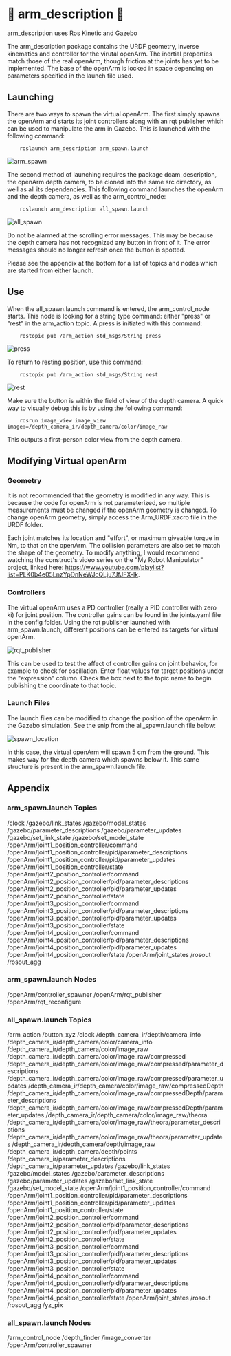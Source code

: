 # :mechanical_arm: arm_description :mechanical_arm:
arm_description uses Ros Kinetic and Gazebo

  The arm_description package contains the URDF geometry, inverse kinematics and controller for the virutal openArm. The inertial properties match those of the real openArm, though friction at the joints has yet to be implemented. The base of the openArm is locked in space depending on parameters specified in the launch file used.

## Launching

There are two ways to spawn the virtual openArm. The first simply spawns the openArm and starts its joint controllers along with an rqt publisher which can be used to manipulate the arm in Gazebo. This is launched with the following command:

        roslaunch arm_description arm_spawn.launch

![arm_spawn](images/arm_spawn.JPG)


The second method of launching requires the package dcam_description, the openArm depth camera, to be cloned into the same src directory, as well as all its dependencies. This following command launches the openArm and the depth camera, as well as the arm_control_node:

        roslaunch arm_description all_spawn.launch

![all_spawn](images/all_spawn..JPG)

Do not be alarmed at the scrolling error messages. This may be because the depth camera has not recognized any button in front of it. The error messages should no longer refresh once the button is spotted.

Please see the appendix at the bottom for a list of topics and nodes which are started from either launch.

## Use

When the all_spawn.launch command is entered, the arm_control_node starts. This node is looking for a string type command: either "press" or "rest" in the arm_action topic.
A press is initiated with this command:

        rostopic pub /arm_action std_msgs/String press

![press](images/press.JPG)

To return to resting position, use this command:

        rostopic pub /arm_action std_msgs/String rest

![rest](images/rest.JPG)

Make sure the button is within the field of view of the depth camera. A quick way to visually debug this is by using the following command:

        rosrun image_view image_view image:=/depth_camera_ir/depth_camera/color/image_raw

This outputs a first-person color view from the depth camera.

## Modifying Virtual openArm

### Geometry

It is not recommended that the geometry is modified in any way. This is because the code for openArm is not parameterized, so multiple measurements must be changed if the openArm geometry is changed. To change openArm geometry, simply access the Arm_URDF.xacro file in the URDF folder. 

Each joint matches its location and "effort", or maximum giveable torque in Nm, to that on the openArm. The collision parameters are also set to match the shape of the geometry. To modify anything, I would recommend watching the construct's video series on the "My Robot Manipulator" project, linked here: https://www.youtube.com/playlist?list=PLK0b4e05LnzYpDnNeWJcQLju7JfJFX-lk.

### Controllers

The virtual openArm uses a PD controller (really a PID controller with zero ki) for joint position. The controller gains can be found in the joints.yaml file in the config folder. Using the rqt publisher launched with arm_spawn.launch, different positions can be entered as targets for virtual openArm. 

![rqt_publisher](images/rqt_publisher.JPG)

This can be used to test the affect of controller gains on joint behavior, for example to check for oscillation. Enter float values for target positions under the "expression" column. Check the box next to the topic name to begin publishing the coordinate to that topic.

### Launch Files

The launch files can be modified to change the position of the openArm in the Gazebo simulation. See the snip from the all_spawn.launch file below:

![spawn_location](images/spawn_location.JPG)

In this case, the virtual openArm will spawn 5 cm from the ground. This makes way for the depth camera which spawns below it. This same structure is present in the arm_spawn.launch file.

## Appendix
### arm_spawn.launch Topics

/clock
/gazebo/link_states
/gazebo/model_states
/gazebo/parameter_descriptions
/gazebo/parameter_updates
/gazebo/set_link_state
/gazebo/set_model_state
/openArm/joint1_position_controller/command
/openArm/joint1_position_controller/pid/parameter_descriptions
/openArm/joint1_position_controller/pid/parameter_updates
/openArm/joint1_position_controller/state
/openArm/joint2_position_controller/command
/openArm/joint2_position_controller/pid/parameter_descriptions
/openArm/joint2_position_controller/pid/parameter_updates
/openArm/joint2_position_controller/state
/openArm/joint3_position_controller/command
/openArm/joint3_position_controller/pid/parameter_descriptions
/openArm/joint3_position_controller/pid/parameter_updates
/openArm/joint3_position_controller/state
/openArm/joint4_position_controller/command
/openArm/joint4_position_controller/pid/parameter_descriptions
/openArm/joint4_position_controller/pid/parameter_updates
/openArm/joint4_position_controller/state
/openArm/joint_states
/rosout
/rosout_agg

### arm_spawn.launch Nodes

/openArm/controller_spawner
/openArm/rqt_publisher
/openArm/rqt_reconfigure

### all_spawn.launch Topics

/arm_action
/button_xyz
/clock
/depth_camera_ir/depth/camera_info
/depth_camera_ir/depth_camera/color/camera_info
/depth_camera_ir/depth_camera/color/image_raw
/depth_camera_ir/depth_camera/color/image_raw/compressed
/depth_camera_ir/depth_camera/color/image_raw/compressed/parameter_descriptions
/depth_camera_ir/depth_camera/color/image_raw/compressed/parameter_updates
/depth_camera_ir/depth_camera/color/image_raw/compressedDepth
/depth_camera_ir/depth_camera/color/image_raw/compressedDepth/parameter_descriptions
/depth_camera_ir/depth_camera/color/image_raw/compressedDepth/parameter_updates
/depth_camera_ir/depth_camera/color/image_raw/theora
/depth_camera_ir/depth_camera/color/image_raw/theora/parameter_descriptions
/depth_camera_ir/depth_camera/color/image_raw/theora/parameter_updates
/depth_camera_ir/depth_camera/depth/image_raw
/depth_camera_ir/depth_camera/depth/points
/depth_camera_ir/parameter_descriptions
/depth_camera_ir/parameter_updates
/gazebo/link_states
/gazebo/model_states
/gazebo/parameter_descriptions
/gazebo/parameter_updates
/gazebo/set_link_state
/gazebo/set_model_state
/openArm/joint1_position_controller/command
/openArm/joint1_position_controller/pid/parameter_descriptions
/openArm/joint1_position_controller/pid/parameter_updates
/openArm/joint1_position_controller/state
/openArm/joint2_position_controller/command
/openArm/joint2_position_controller/pid/parameter_descriptions
/openArm/joint2_position_controller/pid/parameter_updates
/openArm/joint2_position_controller/state
/openArm/joint3_position_controller/command
/openArm/joint3_position_controller/pid/parameter_descriptions
/openArm/joint3_position_controller/pid/parameter_updates
/openArm/joint3_position_controller/state
/openArm/joint4_position_controller/command
/openArm/joint4_position_controller/pid/parameter_descriptions
/openArm/joint4_position_controller/pid/parameter_updates
/openArm/joint4_position_controller/state
/openArm/joint_states
/rosout
/rosout_agg
/yz_pix

### all_spawn.launch Nodes

/arm_control_node
/depth_finder
/image_converter
/openArm/controller_spawner
